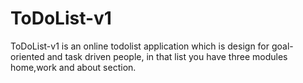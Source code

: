 # ToDoList-v1
ToDoList-v1 is an online todolist application which is design for goal-oriented and task driven people, in that list you have three modules home,work and about section.
